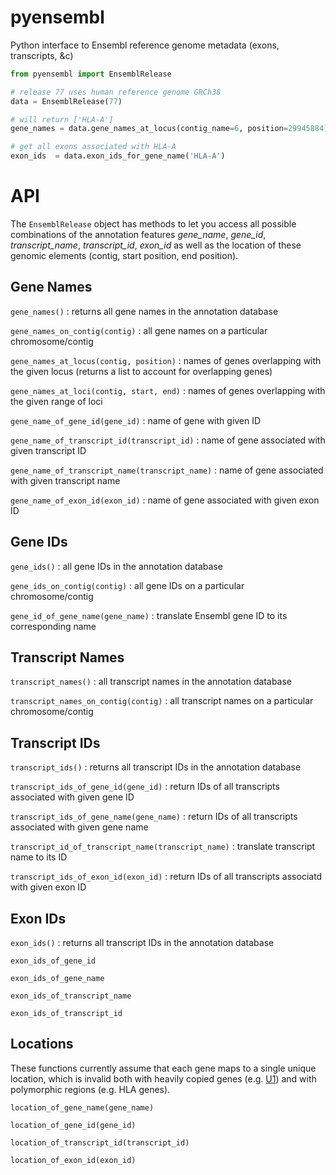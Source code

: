 pyensembl
=======

Python interface to Ensembl reference genome metadata (exons, transcripts, &c)

```python
from pyensembl import EnsemblRelease

# release 77 uses human reference genome GRCh38
data = EnsemblRelease(77)

# will return ['HLA-A']
gene_names = data.gene_names_at_locus(contig_name=6, position=29945884)

# get all exons associated with HLA-A
exon_ids  = data.exon_ids_for_gene_name('HLA-A')
```

# API

The `EnsemblRelease` object has methods to let you access all possible
combinations of the annotation features *gene\_name*, *gene\_id*,
*transcript\_name*, *transcript\_id*, *exon\_id* as well as the location of
these genomic elements (contig, start position, end position).

## Gene Names

`gene_names()`
: returns all gene names in the annotation database

`gene_names_on_contig(contig)`
: all gene names on a particular chromosome/contig

`gene_names_at_locus(contig, position)`
: names of genes overlapping with the given locus
(returns a list to account for overlapping genes)

`gene_names_at_loci(contig, start, end)`
: names of genes overlapping with the given range of loci

`gene_name_of_gene_id(gene_id)`
: name of gene with given ID

`gene_name_of_transcript_id(transcript_id)`
: name of gene associated with given transcript ID

`gene_name_of_transcript_name(transcript_name)`
: name of gene associated with given transcript name

`gene_name_of_exon_id(exon_id)`
: name of gene associated with given exon ID

## Gene IDs

`gene_ids()`
: all gene IDs in the annotation database

`gene_ids_on_contig(contig)`
: all gene IDs on a particular chromosome/contig

`gene_id_of_gene_name(gene_name)`
: translate Ensembl gene ID to its corresponding name

## Transcript Names

`transcript_names()`
: all transcript names in the annotation database

`transcript_names_on_contig(contig)`
: all transcript names on a particular chromosome/contig

## Transcript IDs

`transcript_ids()`
: returns all transcript IDs in the annotation database

`transcript_ids_of_gene_id(gene_id)`
: return IDs of all transcripts associated with given gene ID

`transcript_ids_of_gene_name(gene_name)`
: return IDs of all transcripts associated with given gene name

`transcript_id_of_transcript_name(transcript_name)`
: translate transcript name to its ID

`transcript_ids_of_exon_id(exon_id)`
: return IDs of all transcripts associatd with given exon ID

## Exon IDs

`exon_ids()`
: returns all transcript IDs in the annotation database

`exon_ids_of_gene_id`

`exon_ids_of_gene_name`

`exon_ids_of_transcript_name`

`exon_ids_of_transcript_id`




## Locations

These functions currently assume that each gene maps to a single unique
location, which is invalid both with heavily copied genes
(e.g. [U1](http://en.wikipedia.org/wiki/U1_spliceosomal_RNA)) and with
polymorphic regions (e.g. HLA genes).

`location_of_gene_name(gene_name)`

`location_of_gene_id(gene_id)`

`location_of_transcript_id(transcript_id)`

`location_of_exon_id(exon_id)`
